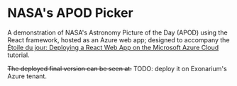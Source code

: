 # NASA's APOD Picker

A demonstration of NASA's Astronomy Picture of the Day (APOD) using the React framework, hosted as an Azure web app; designed to accompany the [Étoile du jour: Deploying a React Web App on the Microsoft Azure Cloud](https://www.preciouschicken.com/blog/posts/azure-react-apod/) tutorial.

~~The deployed final version can be seen at:~~ TODO: deploy it on Exonarium's Azure tenant.
